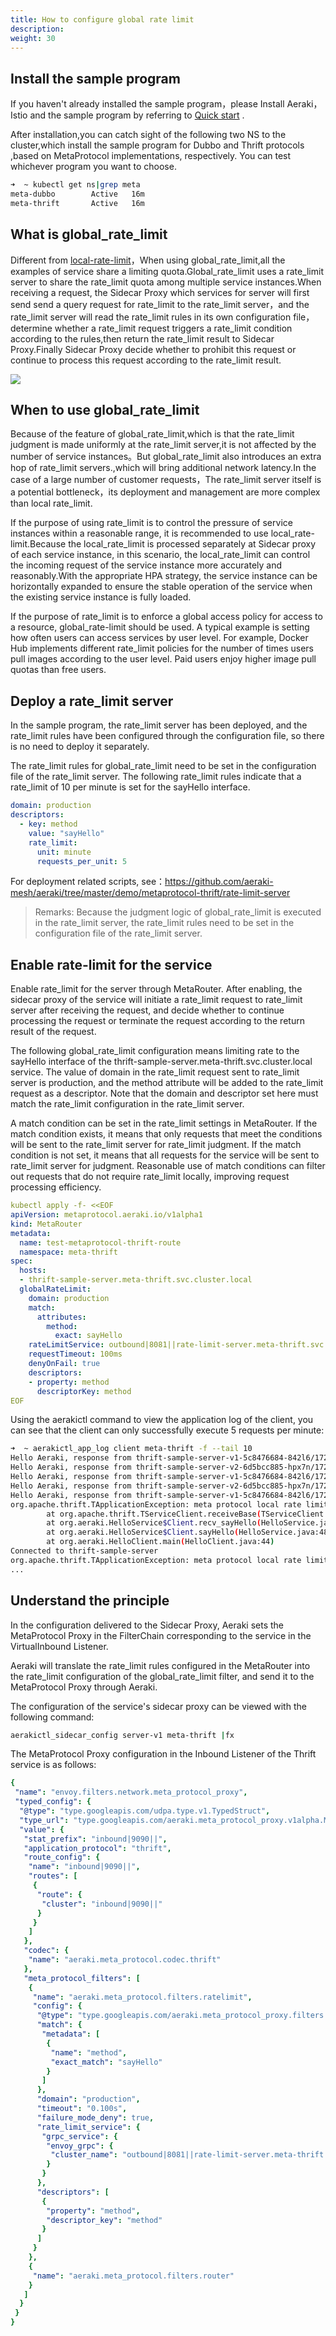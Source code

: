 ```yaml
---
title: How to configure global rate limit
description: 
weight: 30
---
```


## Install the sample program

If you haven't already installed the sample program，please Install  Aeraki，Istio and the sample program by referring to [Quick start](/docs/v1.0/quickstart/) .

After installation,you can catch sight of the following two NS to the cluster,which install the sample program for Dubbo and Thrift protocols ,based on MetaProtocol implementations, respectively.
You can test whichever program you want to choose.

```bash
➜  ~ kubectl get ns|grep meta
meta-dubbo        Active   16m
meta-thrift       Active   16m
```

## What is global_rate_limit

Different from [local-rate-limit](/zh/docs/v1.0/tutorials/local-rate-limit/)，When using global_rate_limit,all the examples of service share a limiting quota.Global_rate_limit uses a rate_limit  server to share the rate_limit quota among multiple service instances.When receiving a request, the Sidecar Proxy which services for server will first send send a query request for rate_limit to the rate_limit server，and the rate_limit server will read the rate_limit rules in its own configuration file，determine whether a rate_limit request triggers a rate_limit condition according to the rules,then return the rate_limit result to Sidecar Proxy.Finally Sidecar Proxy decide whether to prohibit this request or continue to process this request according to the rate_limit result.

![](../global-rate-limit.png)

## When to use global_rate_limit
Because of the feature of global_rate_limit,which is that the rate_limit judgment is made uniformly at the rate_limit server,it is not affected by the number of service instances。But global_rate_limit also introduces an extra hop of rate_limit servers.,which will bring additional network latency.In the case of a large number of customer requests，The rate_limit server itself is a potential bottleneck，its deployment and management are more complex than local rate_limit.

If the purpose of using rate_limit is to control the pressure of service instances within a reasonable range, it is recommended to use local_rate-limit.Because the local_rate_limit is processed separately at Sidecar proxy of each service instance, in this scenario, the local_rate_limit can control the incoming request of the service instance more accurately and reasonably.With the appropriate HPA strategy, the service instance can be horizontally expanded to ensure the stable operation of the service when the existing service instance is fully loaded.

If the purpose of rate_limit is to enforce a global access policy for access to a resource, global_rate-limit should be used. A typical example is setting how often users can access services by user level. For example, Docker Hub implements different rate_limit policies for the number of times users pull images according to the user level. Paid users enjoy higher image pull quotas than free users.

## Deploy a rate_limit server

In the sample program, the rate_limit server has been deployed, and the rate_limit rules have been configured through the configuration file, so there is no need to deploy it separately.

The rate_limit rules for global_rate_limit need to be set in the configuration file of the rate_limit server. The following rate_limit rules indicate that a rate_limit of 10 per minute is set for the sayHello interface.

```yaml
domain: production
descriptors:
  - key: method
    value: "sayHello"
    rate_limit:
      unit: minute
      requests_per_unit: 5
```

For deployment related scripts, see：https://github.com/aeraki-mesh/aeraki/tree/master/demo/metaprotocol-thrift/rate-limit-server

> Remarks: Because the judgment logic of global_rate_limit is executed in the rate_limit server, the rate_limit rules need to be set in the configuration file of the rate_limit server.

## Enable rate-limit for the service

Enable rate_limit  for the server through MetaRouter. After enabling, the sidecar proxy of the service will initiate a rate_limit request to rate_limit server after receiving the request, and decide whether to continue processing the request or terminate the request according to the return result of the request.

The following global_rate_limit configuration means limiting rate to the sayHello interface of the thrift-sample-server.meta-thrift.svc.cluster.local service. The value of domain in the rate_limit request sent to rate_limit server is production, and the method attribute will be added to the rate_limit request as a descriptor. Note that the domain and descriptor set here must match the rate_limit configuration in the rate_limit server.

A match condition can be set in the rate_limit settings in MetaRouter. If the match condition exists, it means that only requests that meet the conditions will be sent to the rate_limit server for rate_limit judgment. If the match condition is not set, it means that all requests for the service will be sent to rate_limit server for judgment. Reasonable use of match conditions can filter out requests that do not require rate_limit locally, improving request processing efficiency.
```yaml
kubectl apply -f- <<EOF
apiVersion: metaprotocol.aeraki.io/v1alpha1
kind: MetaRouter
metadata:
  name: test-metaprotocol-thrift-route
  namespace: meta-thrift
spec:
  hosts:
  - thrift-sample-server.meta-thrift.svc.cluster.local
  globalRateLimit:
    domain: production
    match:
      attributes:
        method:
          exact: sayHello
    rateLimitService: outbound|8081||rate-limit-server.meta-thrift.svc.cluster.local
    requestTimeout: 100ms
    denyOnFail: true
    descriptors:
    - property: method
      descriptorKey: method
EOF
```

Using the aerakictl command to view the application log of the client, you can see that the client can only successfully execute 5 requests per minute:

```bash
➜  ~ aerakictl_app_log client meta-thrift -f --tail 10
Hello Aeraki, response from thrift-sample-server-v1-5c8476684-842l6/172.17.0.40
Hello Aeraki, response from thrift-sample-server-v2-6d5bcc885-hpx7n/172.17.0.41
Hello Aeraki, response from thrift-sample-server-v1-5c8476684-842l6/172.17.0.40
Hello Aeraki, response from thrift-sample-server-v2-6d5bcc885-hpx7n/172.17.0.41
Hello Aeraki, response from thrift-sample-server-v1-5c8476684-842l6/172.17.0.40
org.apache.thrift.TApplicationException: meta protocol local rate limit: request '6' has been rate limited
        at org.apache.thrift.TServiceClient.receiveBase(TServiceClient.java:79)
        at org.aeraki.HelloService$Client.recv_sayHello(HelloService.java:61)
        at org.aeraki.HelloService$Client.sayHello(HelloService.java:48)
        at org.aeraki.HelloClient.main(HelloClient.java:44)
Connected to thrift-sample-server
org.apache.thrift.TApplicationException: meta protocol local rate limit: request '7' has been rate limited
...
```

## Understand the principle

In the configuration delivered to the Sidecar Proxy, Aeraki sets the MetaProtocol Proxy in the FilterChain corresponding to the service in the VirtualInbound Listener.

Aeraki will translate the rate_limit rules configured in the MetaRouter into the rate_limit configuration of the global_rate_limit filter, and send it to the MetaProtocol Proxy through Aeraki.

The configuration of the service's sidecar proxy can be viewed with the following command:

``` bash
aerakictl_sidecar_config server-v1 meta-thrift |fx
```

The MetaProtocol Proxy configuration in the Inbound Listener of the Thrift service is as follows:

```yaml
{
 "name": "envoy.filters.network.meta_protocol_proxy",
 "typed_config": {
  "@type": "type.googleapis.com/udpa.type.v1.TypedStruct",
  "type_url": "type.googleapis.com/aeraki.meta_protocol_proxy.v1alpha.MetaProtocolProxy",
  "value": {
   "stat_prefix": "inbound|9090||",
   "application_protocol": "thrift",
   "route_config": {
    "name": "inbound|9090||",
    "routes": [
     {
      "route": {
       "cluster": "inbound|9090||"
      }
     }
    ]
   },
   "codec": {
    "name": "aeraki.meta_protocol.codec.thrift"
   },
   "meta_protocol_filters": [
    {
     "name": "aeraki.meta_protocol.filters.ratelimit",
     "config": {
      "@type": "type.googleapis.com/aeraki.meta_protocol_proxy.filters.ratelimit.v1alpha.RateLimit",
      "match": {
       "metadata": [
        {
         "name": "method",
         "exact_match": "sayHello"
        }
       ]
      },
      "domain": "production",
      "timeout": "0.100s",
      "failure_mode_deny": true,
      "rate_limit_service": {
       "grpc_service": {
        "envoy_grpc": {
         "cluster_name": "outbound|8081||rate-limit-server.meta-thrift.svc.cluster.local"
        }
       }
      },
      "descriptors": [
       {
        "property": "method",
        "descriptor_key": "method"
       }
      ]
     }
    },
    {
     "name": "aeraki.meta_protocol.filters.router"
    }
   ]
  }
 }
}
```

